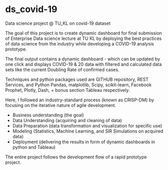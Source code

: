 ds_covid-19
==============================

Data science project @ TU_KL on covid-19 dataset

The goal of this project is to create dynamic dashboard for final submission of Enterprise Data science lecture at TU KL by deploying the best practices of data science from the industry while developing a COVID-19 analysis prototype.

The final output contains a dynamic dashboard - which can be updated by one click and displays COVID-19 & 20 data with filtered and calculated data sets like the current Doubling Rate of confirmed cases.

Techniques and python packages used are GITHUB repository, REST Services, and Python Pandas, matplotlib, Scipy, scikit-learn, Facebook Prophet, Plotly, Dash, + bonus section Tableau respectively.

Here, I followed an industry-standard process (known as CRISP-DM) by focusing on the iterative nature of agile development.

* Business understanding (the goal)
* Data Understanding (acquiring and cleaning of data)
* Data Preparation (data transformation and visualization for specific use)
* Modeling (Statistics, Machine Learning, and SIR Simulations on acquired data)
* Deployment (delivering the results in form of dynamic dashboards in python and Tableau)

The entire project follows the development flow of a rapid prototype project.
